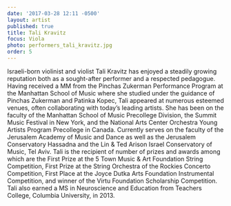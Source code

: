 ```yaml
---
date: '2017-03-28 12:11 -0500'
layout: artist
published: true
title: Tali Kravitz
focus: Viola
photo: performers_tali_kravitz.jpg
order: 5
---
```

Israeli-born violinist and violist Tali Kravitz has enjoyed a steadily growing reputation both as a sought-after performer and a respected pedagogue. Having received a MM from the Pinchas Zukerman Performance Program at the Manhattan School of Music where she studied under the guidance of Pinchas Zukerman and Patinka Kopec, Tali appeared at numerous esteemed venues, often collaborating with today’s leading artists. She has been on the faculty of the Manhattan School of Music Precollege Division, the Summit Music Festival in New York, and the National Arts Center Orchestra Young Artists Program Precollege in Canada. Currently serves on the faculty of the Jerusalem Academy of Music and Dance as well as the Jerusalem Conservatory Hassadna and the Lin & Ted Arison Israel Conservatory of Music, Tel Aviv. Tali is the recipient of number of prizes and awards among which are the First Prize at the 5 Town Music & Art Foundation String Competition, First Prize at the String Orchestra of the Rockies Concerto Competition, First Place at the Joyce Dutka Arts Foundation Instrumental Competition, and winner of the Virtu Foundation Scholarship Competition. Tali also earned a MS in Neuroscience and Education from Teachers College, Columbia University, in 2013.
